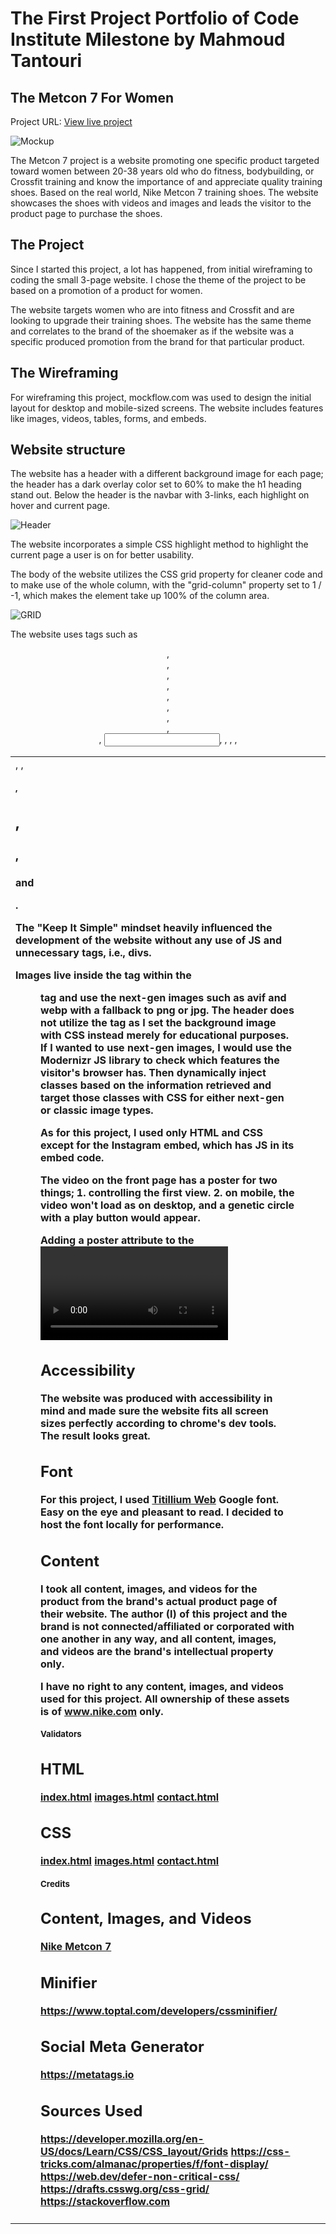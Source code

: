 # The First Project Portfolio of Code Institute Milestone by Mahmoud Tantouri

## The Metcon 7 For Women

Project URL: [View live project](https://mtraveller.github.io/mt-product-promo/index.html "The Website")

![Mockup](/blob/cf7fca20041fcb57f4034bf3fd174c1e5b3d7fd1/rm-img/the-metcon-7-website-mockup.jpg)

The Metcon 7 project is a website promoting one specific product targeted toward women between 20-38 years old who do fitness, bodybuilding, or Crossfit training and know the importance of and appreciate quality training shoes. Based on the real world, Nike Metcon 7 training shoes. The website showcases the shoes with videos and images and leads the visitor to the product page to purchase the shoes.

## The Project

Since I started this project, a lot has happened, from initial wireframing to coding the small 3-page website. I chose the theme of the project to be based on a promotion of a product for women.

The website targets women who are into fitness and Crossfit and are looking to upgrade their training shoes. The website has the same theme and correlates to the brand of the shoemaker as if the website was a specific produced promotion from the brand for that particular product.

## The Wireframing

For wireframing this project, mockflow.com was used to design the initial layout for desktop and mobile-sized screens. The website includes features like images, videos, tables, forms, and embeds.

## Website structure

The website has a header with a different background image for each page; the header has a dark overlay color set to 60% to make the h1 heading stand out. Below the header is the navbar with 3-links, each highlight on hover and current page.

![Header](/blob/cf7fca20041fcb57f4034bf3fd174c1e5b3d7fd1/rm-img/header.jpg)

The website incorporates a simple CSS highlight method to highlight the current page a user is on for better usability.

The body of the website utilizes the CSS grid property for cleaner code and to make use of the whole column, with the "grid-column" property set to 1 / -1, which makes the element take up 100% of the column area.

![GRID](/blob/cf7fca20041fcb57f4034bf3fd174c1e5b3d7fd1/rm-img/grid-element-100-percent.jpg)

The website uses tags such as <header>, <nav>, <main>, <article>, <section>, <aside>, <footer>, <div>, <form>, <input>, <table>, <tbody>, <tr>, <td>, <span>, <h1>, <h2>, <h3>, <h4> and <p>.

The "Keep It Simple" mindset heavily influenced the development of the website without any use of JS and unnecessary tags, i.e., divs.

Images live inside the <picture> tag within the <figure> tag and use the next-gen images such as avif and webp with a fallback to png or jpg. The header does not utilize the <picture> tag as I set the background image with CSS instead merely for educational purposes. If I wanted to use next-gen images, I would use the Modernizr JS library to check which features the visitor's browser has. Then dynamically inject classes based on the information retrieved and target those classes with CSS for either next-gen or classic image types.

As for this project, I used only HTML and CSS except for the Instagram embed, which has JS in its embed code.

The video on the front page has a poster for two things; 1. controlling the first view.
2. on mobile, the video won't load as on desktop, and a genetic circle with a play button would appear.

Adding a poster attribute to the <video> tag will fix this issue and show an image for all screens for consistency. The video on images.html does not have this issue because of the autoplay attribute set.

## Accessibility

The website was produced with accessibility in mind and made sure the website fits all screen sizes perfectly according to chrome's dev tools. The result looks great.

## Font

For this project, I used [Titillium Web](https://fonts.google.com/specimen/Titillium+Web?preview.text=Explorer%20The%20Nike%20Metcon%207%20Training%20Shoes&preview.text_type=custom#standard-styles) Google font. Easy on the eye and pleasant to read. I decided to host the font locally for performance.

## Content

I took all content, images, and videos for the product from the brand's actual product page of their website. The author (I) of this project and the brand is not connected/affiliated or corporated with one another in any way, and all content, images, and videos are the brand's intellectual property only.

I have no right to any content, images, and videos used for this project. All ownership of these assets is of www.nike.com only.

# Validators

## HTML

[index.html](https://validator.w3.org/nu/?doc=https%3A%2F%2Fmtraveller.github.io%2Fmt-product-promo%2Findex.html "https://validator.w3.org")
[images.html](https://validator.w3.org/nu/?doc=https%3A%2F%2Fmtraveller.github.io%2Fmt-product-promo%2Fimages.html "https://validator.w3.org")
[contact.html](https://validator.w3.org/nu/?doc=https%3A%2F%2Fmtraveller.github.io%2Fmt-product-promo%2Fcontact.html "https://validator.w3.org")

## CSS

[index.html](https://jigsaw.w3.org/css-validator/validator?uri=https%3A%2F%2Fmtraveller.github.io%2Fmt-product-promo%2Findex.html&profile=css3svg&usermedium=all&warning=1&vextwarning=&lang=en "https://jigsaw.w3.org")
[images.html](https://jigsaw.w3.org/css-validator/validator?uri=https%3A%2F%2Fmtraveller.github.io%2Fmt-product-promo%2Fimages.html&profile=css3svg&usermedium=all&warning=1&vextwarning=&lang=en "https://jigsaw.w3.org")
[contact.html](https://jigsaw.w3.org/css-validator/validator?uri=https%3A%2F%2Fmtraveller.github.io%2Fmt-product-promo%2Fcontact.html&profile=css3svg&usermedium=all&warning=1&vextwarning=&lang=en "https://jigsaw.w3.org")

# Credits

## Content, Images, and Videos

[Nike Metcon 7](https://www.nike.com/t/metcon-7-womens-training-shoes-MjdMQM/CZ8280-515 "Product Page")

## Minifier

https://www.toptal.com/developers/cssminifier/

## Social Meta Generator

https://metatags.io

## Sources Used

https://developer.mozilla.org/en-US/docs/Learn/CSS/CSS_layout/Grids
https://css-tricks.com/almanac/properties/f/font-display/
https://web.dev/defer-non-critical-css/
https://drafts.csswg.org/css-grid/
https://stackoverflow.com